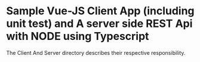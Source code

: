 # Sample Vue-JS Client App (including unit test) and A server side REST Api with NODE using Typescript 

The Client And Server directory describes their respective responsibility. 

